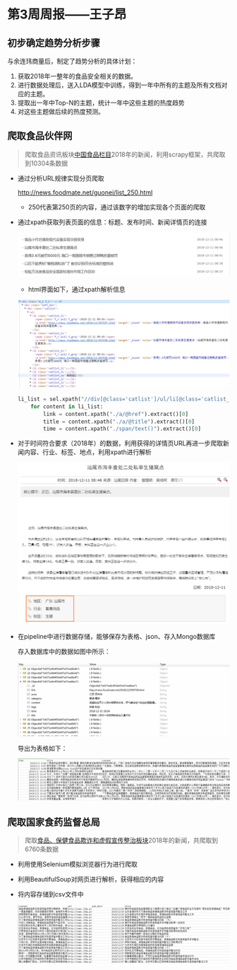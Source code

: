 # 第3周周报——王子昂 #

## 初步确定趋势分析步骤 ##

与余连玮商量后，制定了趋势分析的具体计划：

1. 获取2018年一整年的食品安全相关的数据。
2. 进行数据处理后，送入LDA模型中训练，得到一年中所有的主题及所有文档对应的主题。
3. 提取出一年中Top-N的主题，统计一年中这些主题的热度趋势
4. 对这些主题做后续的热度预测。

## 爬取食品伙伴网 ##

> 爬取食品资讯板块[中国食品栏目](http://news.foodmate.net/guonei/)2018年的新闻，利用scrapy框架，共爬取到10304条数据

* 通过分析URL规律实现分页爬取

  http://news.foodmate.net/guonei/list_250.html

  * 250代表第250页的内容，通过该数字的增加实现各个页面的爬取

* 通过xpath获取列表页面的信息：标题、发布时间、新闻详情页的连接

  ![1564240378772](周报-第3周-王子昂.assets/1564240378772.png)

  * html界面如下，通过xpath解析信息

  ![1564240440285](周报-第3周-王子昂.assets/1564240440285.png)

  ```python
  li_list = sel.xpath("//div[@class='catlist']/ul/li[@class='catlist_li']")
      for content in li_list:
          link = content.xpath("./a/@href").extract()[0]
          title = content.xpath("./a/@title").extract()[0]
          time = content.xpath("./span/text()").extract()[0]
  ```

* 对于时间符合要求（2018年）的数据，利用获得的详情页URL再进一步爬取新闻内容、行业、标签、地点，利用xpath进行解析

  ![1564240766832](周报-第3周-王子昂.assets/1564240766832.png)

* 在pipeline中进行数据存储，能够保存为表格、json、存入Mongo数据库

  存入数据库中的数据如图中所示：

  ![1564241077194](周报-第3周-王子昂.assets/1564241077194.png)

  导出为表格如下：

  ![1564241186526](周报-第3周-王子昂.assets/1564241186526.png)

## 爬取国家食药监督总局 ##

> 爬取[食品、保健食品欺诈和虚假宣传整治板块](http://samr.cfda.gov.cn/WS01/CL1972/index.html)2018年的新闻，共爬取到6760条数据

* 利用使用Selenium模拟浏览器行为进行爬取

* 利用BeautifulSoup对网页进行解析，获得相应的内容

* 将内容存储到csv文件中

  ![1564241889726](周报-第3周-王子昂.assets/1564241889726.png)

